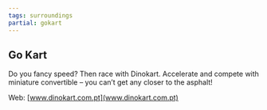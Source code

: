 ```yaml
---
tags: surroundings
partial: gokart
---
```


## Go Kart

Do you fancy speed? Then race with Dinokart. Accelerate and compete with miniature convertible – you can’t get any closer to the asphalt!

Web: [www.dinokart.com.pt](www.dinokart.com.pt)
